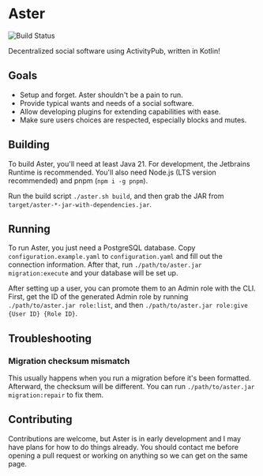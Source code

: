 # Aster

![Build Status](https://github.com/ihateblueb/aster-kt/actions/workflows/build.yml/badge.svg)

Decentralized social software using ActivityPub, written in Kotlin!

## Goals
- Setup and forget. Aster shouldn't be a pain to run.
- Provide typical wants and needs of a social software.
- Allow developing plugins for extending capabilities with ease.
- Make sure users choices are respected, especially blocks and mutes.

## Building

To build Aster, you'll need at least Java 21. For development, the Jetbrains Runtime is recommended. 
You'll also need Node.js (LTS version recommended) and pnpm (`npm i -g pnpm`). 
 
Run the build script `./aster.sh build`, and then grab the JAR from `target/aster-*-jar-with-dependencies.jar`.

## Running

To run Aster, you just need a PostgreSQL database. 
Copy `configuration.example.yaml` to `configuration.yaml` and fill out the connection information. 
After that, run `./path/to/aster.jar migration:execute` and your database will be set up.

After setting up a user, you can promote them to an Admin role with the CLI. First, get the ID of the generated Admin role by running `./path/to/aster.jar role:list`, and then `./path/to/aster.jar role:give {User ID} {Role ID}`. 

## Troubleshooting

### Migration checksum mismatch

This usually happens when you run a migration before it's been formatted. Afterward, the checksum will be different. You can run `./path/to/aster.jar migration:repair` to fix them.

## Contributing

Contributions are welcome, but Aster is in early development and I may have plans for how to do things already. You should contact me before opening a pull request or working on anything so we can get on the same page. 

